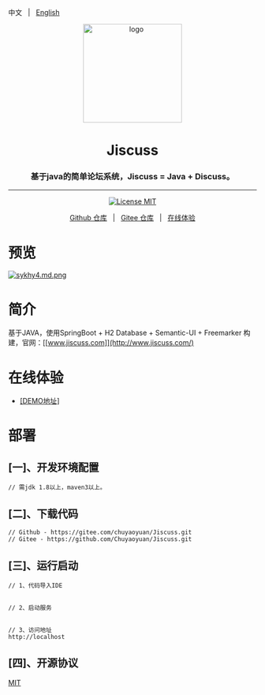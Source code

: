 中文 &nbsp; | &nbsp; [English](./README.md)
<p align="center"><img src="https://s3.ax1x.com/2021/01/16/srNEa6.png" height="200" alt="logo"/></p>
<h1 align="center"> Jiscuss </h1>
<h3 align="center">基于java的简单论坛系统，Jiscuss = Java + Discuss。</h3>

---

<p align="center">
    <a href="./LICENSE"><img src="https://img.shields.io/badge/License-MIT-blue" alt="License MIT"></a>
</p>

<p align="center">
    <a href="https://github.com/chuyaoyuan/Jiscuss">Github 仓库</a> &nbsp; | &nbsp; 
    <a href="https://gitee.com/chuyaoyuan/Jiscuss">Gitee 仓库</a> &nbsp; | &nbsp; 
    <a href="http://demo.jiscuss.com/" target="_blank">在线体验</a>
</p>




# 预览
[![sykhy4.md.png](https://s3.ax1x.com/2021/01/17/sykhy4.md.png)](https://imgchr.com/i/sykhy4)


# 简介
基于JAVA，使用SpringBoot + H2 Database + Semantic-UI + Freemarker 构建，官网：[[www.jiscuss.com]](http://www.jiscuss.com/)

# 在线体验

-   [[DEMO地址]](http://demo.jiscuss.com/)

# 部署
## [一]、开发环境配置

```
// 需jdk 1.8以上，maven3以上。
```

## [二]、下载代码

```
// Github - https://gitee.com/chuyaoyuan/Jiscuss.git
// Gitee - https://github.com/Chuyaoyuan/Jiscuss.git
```


## [三]、运行启动

```
// 1、代码导入IDE


// 2、启动服务


// 3、访问地址
http://localhost
```


## [四]、开源协议

[MIT](https://opensource.org/licenses/MIT)



